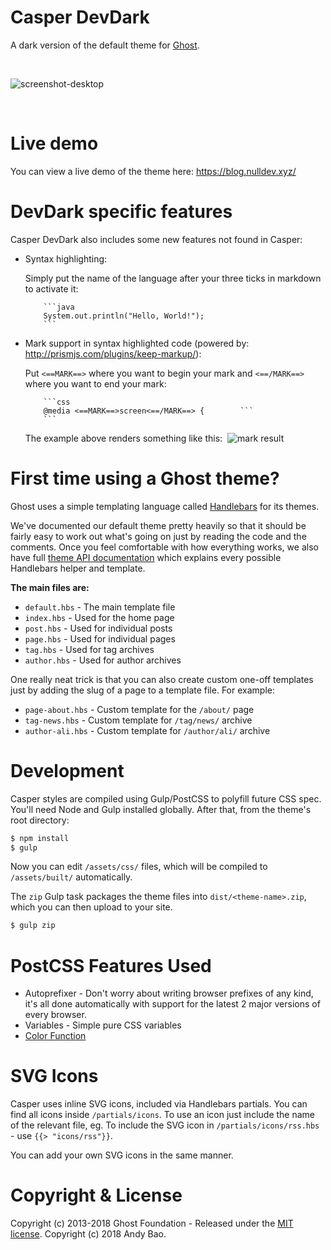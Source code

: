 # Casper DevDark

A dark version of the default theme for [Ghost](http://github.com/tryghost/ghost/).

&nbsp;

![screenshot-desktop](https://raw.githubusercontent.com/null-dev/Casper-DarkDev/master/assets/screenshot-desktop.png)

&nbsp;

# Live demo
You can view a live demo of the theme here: https://blog.nulldev.xyz/

# DevDark specific features

Casper DevDark also includes some new features not found in Casper:
- Syntax highlighting:
   
   Simply put the name of the language after your three ticks in markdown to activate it:

    ```
    	```java
        System.out.println("Hello, World!");
        ```
    ```
- Mark support in syntax highlighted code (powered by: http://prismjs.com/plugins/keep-markup/):
   
   Put `<==MARK==>` where you want to begin your mark and `<==/MARK==>` where you want to end your mark:
    ```
        ```css
		@media <==MARK==>screen<==/MARK==> {        ```
    	```
    ```
    
    The example above renders something like this:&nbsp;
    ![mark result](https://user-images.githubusercontent.com/9571936/38475948-299813c8-3b79-11e8-915c-17a24bce26cf.png)

# First time using a Ghost theme?

Ghost uses a simple templating language called [Handlebars](http://handlebarsjs.com/) for its themes.

We've documented our default theme pretty heavily so that it should be fairly easy to work out what's going on just by reading the code and the comments. Once you feel comfortable with how everything works, we also have full [theme API documentation](https://themes.ghost.org) which explains every possible Handlebars helper and template.

**The main files are:**

- `default.hbs` - The main template file
- `index.hbs` - Used for the home page
- `post.hbs` - Used for individual posts
- `page.hbs` - Used for individual pages
- `tag.hbs` - Used for tag archives
- `author.hbs` - Used for author archives

One really neat trick is that you can also create custom one-off templates just by adding the slug of a page to a template file. For example:

- `page-about.hbs` - Custom template for the `/about/` page
- `tag-news.hbs` - Custom template for `/tag/news/` archive
- `author-ali.hbs` - Custom template for `/author/ali/` archive


# Development

Casper styles are compiled using Gulp/PostCSS to polyfill future CSS spec. You'll need Node and Gulp installed globally. After that, from the theme's root directory:

```bash
$ npm install
$ gulp
```

Now you can edit `/assets/css/` files, which will be compiled to `/assets/built/` automatically.

The `zip` Gulp task packages the theme files into `dist/<theme-name>.zip`, which you can then upload to your site.

```bash
$ gulp zip
```

# PostCSS Features Used

- Autoprefixer - Don't worry about writing browser prefixes of any kind, it's all done automatically with support for the latest 2 major versions of every browser.
- Variables - Simple pure CSS variables
- [Color Function](https://github.com/postcss/postcss-color-function)


# SVG Icons

Casper uses inline SVG icons, included via Handlebars partials. You can find all icons inside `/partials/icons`. To use an icon just include the name of the relevant file, eg. To include the SVG icon in `/partials/icons/rss.hbs` - use `{{> "icons/rss"}}`.

You can add your own SVG icons in the same manner.


# Copyright & License

Copyright (c) 2013-2018 Ghost Foundation - Released under the [MIT license](LICENSE).
Copyright (c) 2018 Andy Bao.
